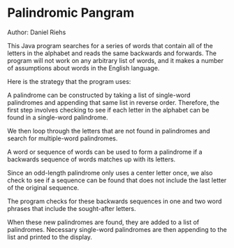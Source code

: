 # Palindromic Pangram

Author: Daniel Riehs

This Java program searches for a series of words that contain all of the letters in the alphabet and reads the same backwards and forwards. The program will not work on any arbitrary list of words, and it makes a number of assumptions about words in the English language.

Here is the strategy that the program uses:

A palindrome can be constructed by taking a list of single-word palindromes and appending that same list in reverse order. Therefore, the first step involves checking to see if each letter in the alphabet can be found in a single-word palindrome.

We then loop through the letters that are not found in palindromes and search for multiple-word palindromes.

A word or sequence of words can be used to form a palindrome if a backwards sequence of words matches up with its letters.

Since an odd-length palindrome only uses a center letter once, we also check to see if a sequence can be found that does not include the last letter of the original sequence.

The program checks for these backwards sequences in one and two word phrases that include the sought-after letters.

When these new palindromes are found, they are added to a list of palindromes. Necessary single-word palindromes are then appending to the list and printed to the display.